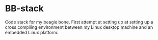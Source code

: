 # BB-stack
Code stack for my beagle bone. First attempt at setting up at setting up a cross compiling environment between my Linux desktop machine and an embedded Linux platform. 
